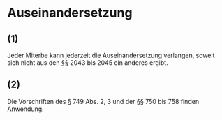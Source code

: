 # Auseinandersetzung



## (1)

 Jeder Miterbe kann jederzeit die Auseinandersetzung verlangen, soweit sich nicht aus den §§ 2043 bis 2045 ein anderes ergibt.

## (2)

 Die Vorschriften des § 749 Abs. 2, 3 und der §§ 750 bis 758 finden Anwendung. 

